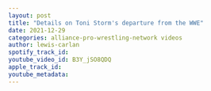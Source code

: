 ```yaml
---
layout: post
title: "Details on Toni Storm's departure from the WWE"
date: 2021-12-29
categories: alliance-pro-wrestling-network videos
author: lewis-carlan
spotify_track_id: 
youtube_video_id: B3Y_jSO8QDQ
apple_track_id: 
youtube_metadata: 
---
```

